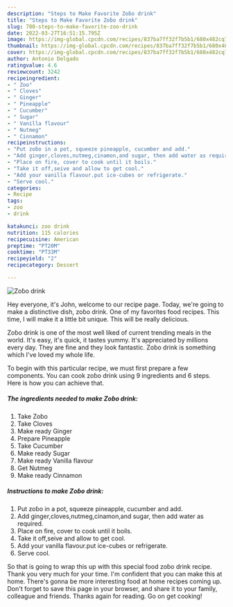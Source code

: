 ```yaml
---
description: "Steps to Make Favorite Zoɓo drink"
title: "Steps to Make Favorite Zoɓo drink"
slug: 780-steps-to-make-favorite-zoo-drink
date: 2022-03-27T16:51:15.795Z
image: https://img-global.cpcdn.com/recipes/837ba7ff32f7b5b1/680x482cq70/zoɓo-drink-recipe-main-photo.jpg
thumbnail: https://img-global.cpcdn.com/recipes/837ba7ff32f7b5b1/680x482cq70/zoɓo-drink-recipe-main-photo.jpg
cover: https://img-global.cpcdn.com/recipes/837ba7ff32f7b5b1/680x482cq70/zoɓo-drink-recipe-main-photo.jpg
author: Antonio Delgado
ratingvalue: 4.6
reviewcount: 3242
recipeingredient:
- " Zoo"
- " Cloves"
- " Ginger"
- " Pineapple"
- " Cucumber"
- " Sugar"
- " Vanilla flavour"
- " Nutmeg"
- " Cinnamon"
recipeinstructions:
- "Put zoɓo in a pot, squeeze pineapple, cucumber and add."
- "Add ginger,cloves,nutmeg,cinamon,and sugar, then add water as required."
- "Place on fire, cover to cook until it boils."
- "Take it off,seive and allow to get cool."
- "Add your vanilla flavour.put ice-cubes or refrigerate."
- "Serve cool."
categories:
- Recipe
tags:
- zoo
- drink

katakunci: zoo drink 
nutrition: 115 calories
recipecuisine: American
preptime: "PT20M"
cooktime: "PT33M"
recipeyield: "2"
recipecategory: Dessert

---
```



![Zoɓo drink](https://img-global.cpcdn.com/recipes/837ba7ff32f7b5b1/680x482cq70/zoɓo-drink-recipe-main-photo.jpg)

Hey everyone, it's John, welcome to our recipe page. Today, we're going to make a distinctive dish, zoɓo drink. One of my favorites food recipes. This time, I will make it a little bit unique. This will be really delicious.

Zoɓo drink is one of the most well liked of current trending meals in the world. It's easy, it's quick, it tastes yummy. It's appreciated by millions every day. They are fine and they look fantastic. Zoɓo drink is something which I've loved my whole life.




To begin with this particular recipe, we must first prepare a few components. You can cook zoɓo drink using 9 ingredients and 6 steps. Here is how you can achieve that.

<!--inarticleads1-->

##### The ingredients needed to make Zoɓo drink:

1. Take  Zoɓo
1. Take  Cloves
1. Make ready  Ginger
1. Prepare  Pineapple
1. Take  Cucumber
1. Make ready  Sugar
1. Make ready  Vanilla flavour
1. Get  Nutmeg
1. Make ready  Cinnamon




<!--inarticleads2-->

##### Instructions to make Zoɓo drink:

1. Put zoɓo in a pot, squeeze pineapple, cucumber and add.
1. Add ginger,cloves,nutmeg,cinamon,and sugar, then add water as required.
1. Place on fire, cover to cook until it boils.
1. Take it off,seive and allow to get cool.
1. Add your vanilla flavour.put ice-cubes or refrigerate.
1. Serve cool.




So that is going to wrap this up with this special food zoɓo drink recipe. Thank you very much for your time. I'm confident that you can make this at home. There's gonna be more interesting food at home recipes coming up. Don't forget to save this page in your browser, and share it to your family, colleague and friends. Thanks again for reading. Go on get cooking!
